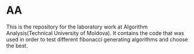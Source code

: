 # AA
This is the repository for the laboratory work at Algorithm Analysis(Technical University of Moldova). It contains the code that was used in order to test different fibonacci generating algorithms and choose the best.
